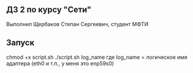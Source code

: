## ДЗ 2 по курсу "Сети"
Выполнил Щербаков Степан Сергеевич, студент МФТИ
## Запуск
chmod +x script.sh
./script.sh log_name
где log_name = логическое имя адаптера (eth0 и т.п., у меня это enp59s0)
